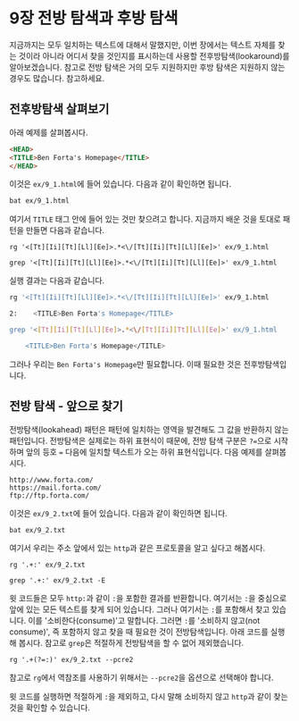 # 9장 전방 탐색과 후방 탐색

지금까지는 모두 일치하는 텍스트에 대해서 말했지만, 이번 장에서는 텍스트 자체를 찾는 것이라 아니라 어디서 찾을 것인지를 표시하는데 사용할 전후방탐색(lookaround)를 알아보겠습니다. 참고로 전방 탐색은 거의 모두 지원하지만 후방 탐색은 지원하지 않는 경우도 많습니다. 참고하세요.

## 전후방탐색 살펴보기

아래 예제를 살펴봅시다.

```html
<HEAD>
<TITLE>Ben Forta's Homepage</TITLE>
</HEAD>
```

이것은 `ex/9_1.html`에 들어 있습니다. 다음과 같이 확인하면 됩니다.

```bash
bat ex/9_1.html
```

여기서 `TITLE` 태그 안에 들어 있는 것만 찾으려고 합니다. 지금까지 배운 것을 토대로 패턴을 만들면 다음과 같습니다.

```re
rg '<[Tt][Ii][Tt][Ll][Ee]>.*<\/[Tt][Ii][Tt][Ll][Ee]>' ex/9_1.html
```

```re
grep '<[Tt][Ii][Tt][Ll][Ee]>.*<\/[Tt][Ii][Tt][Ll][Ee]>' ex/9_1.html
```

실행 결과는 다음과 같습니다.

```bash
rg '<[Tt][Ii][Tt][Ll][Ee]>.*<\/[Tt][Ii][Tt][Ll][Ee]>' ex/9_1.html

2:    <TITLE>Ben Forta's Homepage</TITLE>

grep '<[Tt][Ii][Tt][Ll][Ee]>.*<\/[Tt][Ii][Tt][Ll][Ee]>' ex/9_1.html

    <TITLE>Ben Forta's Homepage</TITLE>
```

그러나 우리는 `Ben Forta's Homepage`만 필요합니다. 이때 필요한 것은 전후방탐색입니다.

## 전방 탐색 - 앞으로 찾기

전방탐색(lookahead) 패턴은 패턴에 일치하는 영역을 발견해도 그 값을 반환하지 않는 패턴입니다. 전방탐색은 실제로는 하위 표현식이 때문에, 전방 탐색 구분은 `?=`으로 시작하며 앞의 등호 `=` 다음에 일치할 텍스트가 오는 하위 표현식입니다. 다음 예제를 살펴봅시다.

```text
http://www.forta.com/
https://mail.forta.com/
ftp://ftp.forta.com/
```

이것은 `ex/9_2.txt`에 들어 있습니다. 다음과 같이 확인하면 됩니다.

```bash
bat ex/9_2.txt
```

여기서 우리는 주소 앞에서 있는 `http`과 같은 프로토콜을 알고 싶다고 해봅시다.

```re
rg '.+:' ex/9_2.txt
```

```re
grep '.+:' ex/9_2.txt -E
```

윗 코드들은 모두 `http:`과 같이 `:`을 포함한 결과를 반환합니다. 여기서는 `:`을 중심으로 앞에 있는 모든 텍스트를 찾게 되어 있습니다. 그러나 여기서는 `:`를 포함해서 찾고 있습니다. 이를 '소비한다(consume)'고 말합니다. 그러면 `:`를 '소비하지 않고(not consume)', 즉 포함하지 않고 찾을 때 필요한 것이 전방탐색입니다. 아래 코드를 실행해 봅시다. 참고로 `grep`은 적절하게 전방탐색을 할 수 없어 제외했습니다.

```re
rg '.+(?=:)' ex/9_2.txt --pcre2
```

참고로 `rg`에서 역참조를 사용하기 위해서는 `--pcre2`을 옵션으로 선택해야 합니다.

윗 코드를 실행하면 적절하게 `:`을 제외하고, 다시 말해 소비하지 않고 `http`과 같이 찾는 것을 확인할 수 있습니다.
